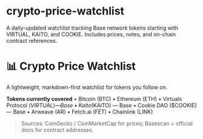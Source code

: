 # crypto-price-watchlist
A daily-updated watchlist tracking Base network tokens starting with VIRTUAL, KAITO, and COOKIE. Includes prices, notes, and on-chain contract references.
# 📊 Crypto Price Watchlist 

A lightweight, markdown-first watchlist for tokens you follow on. 

**Tokens currently covered**
• Bitcoin (BTC)
• Ethereum (ETH)
• Virtuals Protocol ($VIRTUAL) — Base
• Kaito ($KAITO) — Base
• Cookie DAO ($COOKIE) — Base
• Arweave (AR)
• Fetch.ai (FET)
• Chainlink (LINK)
> Sources: CoinGecko / CoinMarketCap for prices; Basescan + official docs for contract addresses.
